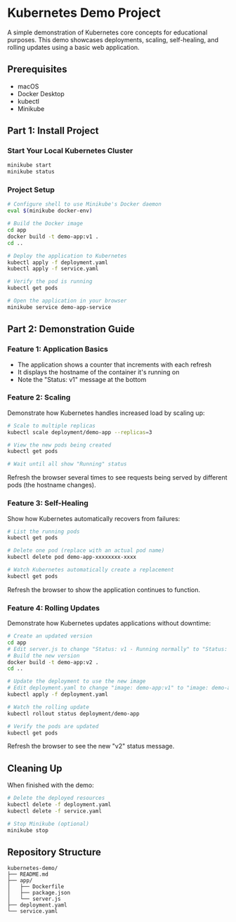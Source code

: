 # Kubernetes Demo Project

A simple demonstration of Kubernetes core concepts for educational purposes. This demo showcases deployments, scaling, self-healing, and rolling updates using a basic web application.

## Prerequisites

- macOS
- Docker Desktop
- kubectl
- Minikube

## Part 1: Install Project

### Start Your Local Kubernetes Cluster

```bash
minikube start
minikube status
```

### Project Setup

```bash
# Configure shell to use Minikube's Docker daemon
eval $(minikube docker-env)

# Build the Docker image
cd app
docker build -t demo-app:v1 .
cd ..

# Deploy the application to Kubernetes
kubectl apply -f deployment.yaml
kubectl apply -f service.yaml

# Verify the pod is running
kubectl get pods

# Open the application in your browser
minikube service demo-app-service
```

## Part 2: Demonstration Guide

### Feature 1: Application Basics

- The application shows a counter that increments with each refresh
- It displays the hostname of the container it's running on
- Note the "Status: v1" message at the bottom

### Feature 2: Scaling

Demonstrate how Kubernetes handles increased load by scaling up:

```bash
# Scale to multiple replicas
kubectl scale deployment/demo-app --replicas=3

# View the new pods being created
kubectl get pods

# Wait until all show "Running" status
```

Refresh the browser several times to see requests being served by different pods (the hostname changes).

### Feature 3: Self-Healing

Show how Kubernetes automatically recovers from failures:

```bash
# List the running pods
kubectl get pods

# Delete one pod (replace with an actual pod name)
kubectl delete pod demo-app-xxxxxxxx-xxxx

# Watch Kubernetes automatically create a replacement
kubectl get pods
```

Refresh the browser to show the application continues to function.

### Feature 4: Rolling Updates

Demonstrate how Kubernetes updates applications without downtime:

```bash
# Create an updated version
cd app
# Edit server.js to change "Status: v1 - Running normally" to "Status: v2 - Updated version"
# Build the new version
docker build -t demo-app:v2 .
cd ..

# Update the deployment to use the new image
# Edit deployment.yaml to change "image: demo-app:v1" to "image: demo-app:v2"
kubectl apply -f deployment.yaml

# Watch the rolling update
kubectl rollout status deployment/demo-app

# Verify the pods are updated
kubectl get pods
```

Refresh the browser to see the new "v2" status message.

## Cleaning Up

When finished with the demo:

```bash
# Delete the deployed resources
kubectl delete -f deployment.yaml
kubectl delete -f service.yaml

# Stop Minikube (optional)
minikube stop
```

## Repository Structure

```
kubernetes-demo/
├── README.md
├── app/
│   ├── Dockerfile
│   ├── package.json
│   └── server.js
├── deployment.yaml
└── service.yaml
```
